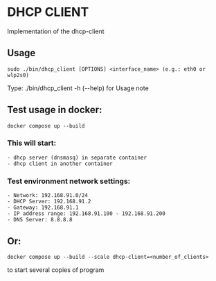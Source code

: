 # DHCP CLIENT
Implementation of the dhcp-client

## Usage
    sudo ./bin/dhcp_client [OPTIONS] <interface_name> (e.g.: eth0 or wlp2s0)
Type: 
    ./bin/dhcp_client -h (--help) 
for Usage note

## Test usage in docker:
    docker compose up --build
### This will start:
    - dhcp server (dnsmasq) in separate container
    - dhcp client in another container
### Test environment network settings:
    - Network: 192.168.91.0/24
    - DHCP Server: 192.168.91.2
    - Gateway: 192.168.91.1
    - IP address range: 192.168.91.100 - 192.168.91.200
    - DNS Server: 8.8.8.8
## Or:
    docker compose up --build --scale dhcp-client=<number_of_clients>
to start several copies of program
